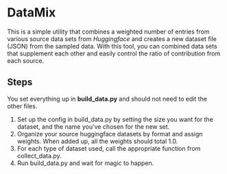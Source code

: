 # DataMix

This is a simple utility that combines a weighted number of entries from various source data sets from *Huggingface* and creates a new dataset file (JSON) from the sampled data. With this tool, you can combined data sets that supplement each other and easily control the ratio of contribution from each source.

## Steps

You set everything up in **build_data.py** and should not need to edit the other files.

1. Set up the config in build_data.py by setting the size you want for the dataset, and the name you've chosen for the new set.
2. Organize your source huggingface datasets by format and assign weights. When added up, all the weights should total 1.0.
3. For each type of dataset used, call the appropriate function from collect_data.py.
4. Run build_data.py and wait for magic to happen.


